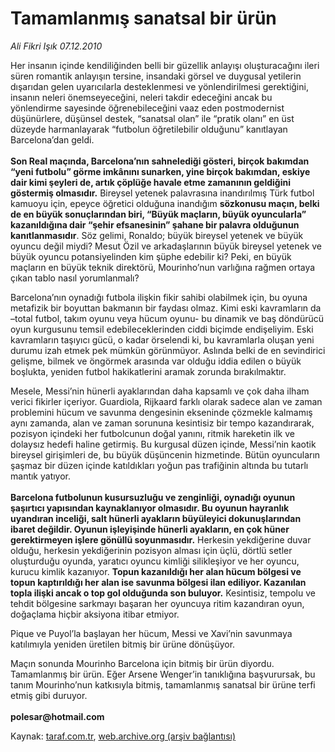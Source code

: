 # Tamamlanmış sanatsal bir ürün

*Ali Fikri Işık 07.12.2010*

<div class="yazi"><p>Her insanın içinde kendiliğinden belli bir güzellik anlayışı oluşturacağını ileri süren romantik anlayışın tersine, insandaki görsel ve duygusal yetilerin dışarıdan gelen uyarıcılarla desteklenmesi ve yönlendirilmesi gerektiğini, insanın neleri önemseyeceğini, neleri takdir edeceğini ancak bu yönlendirme sayesinde öğrenebileceğini vaaz eden postmodernist düşünürlere, düşünsel destek, “sanatsal olan” ile “pratik olanı” en üst düzeyde harmanlayarak “futbolun öğretilebilir olduğunu” kanıtlayan Barcelona’dan geldi.<br/><br/><b>Son Real maçında, Barcelona’nın sahnelediği gösteri, birçok bakımdan “yeni futbolu” görme imkânını sunarken, yine birçok bakımdan, eskiye dair kimi şeyleri de, artık çöplüğe havale etme zamanının geldiğini göstermiş olmasıdır.</b> Bireysel yetenek palavrasına inandırılmış Türk futbol kamuoyu için, epeyce öğretici olduğuna inandığım <b>sözkonusu maçın, belki de en büyük sonuçlarından biri, “Büyük maçların, büyük oyuncularla” kazanıldığına dair “şehir efsanesinin” şahane bir palavra olduğunun kanıtlanmasıdır</b>. Söz gelimi, Ronaldo; büyük bireysel yetenek ve büyük oyuncu değil miydi? Mesut Özil ve arkadaşlarının büyük bireysel yetenek ve büyük oyuncu potansiyelinden kim şüphe edebilir ki? Peki, en büyük maçların en büyük teknik direktörü, Mourinho’nun varlığına rağmen ortaya çıkan tablo nasıl yorumlanmalı?</p>
<p>Barcelona’nın oynadığı futbola ilişkin fikir sahibi olabilmek için, bu oyuna metafizik bir boyuttan bakmanın bir faydası olmaz. Kimi eski kavramların da –total futbol, takım oyunu veya hücum oyunu- bu dinamik ve baş döndürücü oyun kurgusunu temsil edebileceklerinden ciddi biçimde endişeliyim. Eski kavramların taşıyıcı gücü, o kadar örselendi ki, bu kavramlarla oluşan yeni durumu izah etmek pek mümkün görünmüyor. Aslında belki de en sevindirici gelişme, bilmek ve öngörmek arasında var olduğu iddia edilen o büyük boşlukta, yeniden futbol hakikatlerini aramak zorunda bırakılmaktır.</p>
<p>Mesele, Messi’nin hünerli ayaklarından daha kapsamlı ve çok daha ilham verici fikirler içeriyor. Guardiola, Rijkaard farklı olarak sadece alan ve zaman problemini hücum ve savunma dengesinin ekseninde çözmekle kalmamış aynı zamanda, alan ve zaman sorununa kesintisiz bir tempo kazandırarak, pozisyon içindeki her futbolcunun doğal yanını, ritmik hareketin ilk ve dolaysız hedefi haline getirmiş. Bu kurgusal düzen içinde, Messi’nin kaotik bireysel girişimleri de, bu büyük düşüncenin hizmetinde. Bütün oyuncuların şaşmaz bir düzen içinde katıldıkları yoğun pas trafiğinin altında bu tutarlı mantık yatıyor.<br/><br/><b>Barcelona futbolunun kusursuzluğu ve zenginliği, oynadığı oyunun şaşırtıcı yapısından kaynaklanıyor olmasıdır. Bu oyunun hayranlık uyandıran inceliği, salt hünerli ayakların büyüleyici dokunuşlarından ibaret değildir. Oyunun işleyişinde hünerli ayakların, en çok hüner gerektirmeyen işlere gönüllü soyunmasıdır.</b> Herkesin yekdiğerine duvar olduğu, herkesin yekdiğerinin pozisyon alması için üçlü, dörtlü setler oluşturduğu oyunda, yaratıcı oyuncu kimliği silikleşiyor ve her oyuncu, kurucu kimlik kazanıyor. <b>Topun kazanıldığı her alan hücum bölgesi ve topun kaptırıldığı her alan ise savunma bölgesi ilan ediliyor. Kazanılan topla ilişki ancak o top gol olduğunda son buluyor.</b> Kesintisiz, tempolu ve tehdit bölgesine sarkmayı başaran her oyuncuya ritim kazandıran oyun, doğaçlama hiçbir aksiyona itibar etmiyor.</p>
<p>Pique ve Puyol’la başlayan her hücum, Messi ve Xavi’nin savunmaya katılımıyla yeniden üretilen bitmiş bir ürüne dönüşüyor.</p>
<p>Maçın sonunda Mourinho Barcelona için bitmiş bir ürün diyordu. Tamamlanmış bir ürün. Eğer Arsene Wenger’in tanıklığına başvurursak, bu tanım Mourinho’nun katkısıyla bitmiş, tamamlanmış sanatsal bir ürüne terfi etmiş gibi duruyor.<br/><br/><b>polesar@hotmail.com</b><b><i></i></b></p></div>

Kaynak: [taraf.com.tr](http://www.taraf.com.tr:80/ali-fikri-isik/makale-tamamlanmis-sanatsal-bir-urun.htm), [web.archive.org (arşiv bağlantısı)](http://web.archive.org/web/20101208181615/http://www.taraf.com.tr:80/ali-fikri-isik/makale-tamamlanmis-sanatsal-bir-urun.htm)
